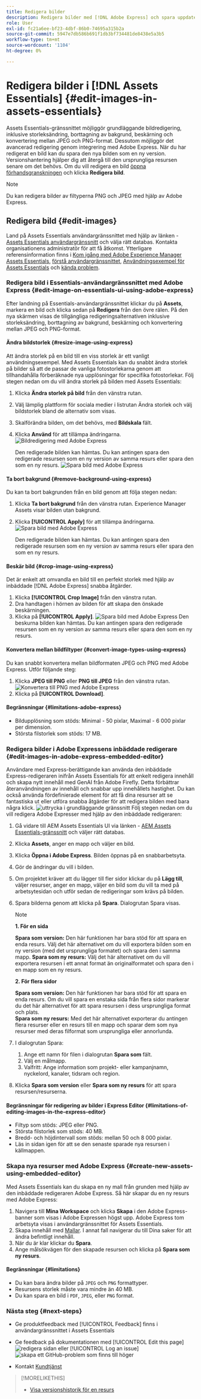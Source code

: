 ```yaml
---
title: Redigera bilder
description: Redigera bilder med [!DNL Adobe Express] och spara uppdaterade bilder som versioner.
role: User
exl-id: fc21a6ee-bf23-4dbf-86b0-74695a315b2a
source-git-commit: 5947e7db586b691f1db3bf734481de8438e5a3b5
workflow-type: tm+mt
source-wordcount: '1104'
ht-degree: 0%

---
```


# Redigera bilder i [!DNL Assets Essentials] {#edit-images-in-assets-essentials}

Assets Essentials-gränssnittet möjliggör grundläggande bildredigering, inklusive storleksändring, borttagning av bakgrund, beskärning och konvertering mellan JPEG och PNG-format. Dessutom möjliggör det avancerad redigering genom integrering med Adobe Express. När du har redigerat en bild kan du spara den nya bilden som en ny version. Versionshantering hjälper dig att återgå till den ursprungliga resursen senare om det behövs. Om du vill redigera en bild [öppna förhandsgranskningen](https://experienceleague.adobe.com/en/docs/experience-manager-assets-essentials/help/navigate-view#preview-assets) och klicka **Redigera bild**.

>[!NOTE]
>
>Du kan redigera bilder av filtyperna PNG och JPEG med hjälp av Adobe Express.

<!--The editing actions that are available are Spot healing, Crop and straighten, Resize image, and Adjust image.-->

## Redigera bild {#edit-images}

Land på Assets Essentials användargränssnittet med hjälp av länken - [Assets Essentials användargränssnitt](https://experience.adobe.com/#/assets) och välja rätt databas. Kontakta organisationens administratör för att få åtkomst.
Ytterligare referensinformation finns i [Kom igång med Adobe Experience Manager Assets Essentials](https://experienceleague.adobe.com/en/docs/experience-manager-assets-essentials/help/get-started), [förstå användargränssnittet](https://experienceleague.adobe.com/en/docs/experience-manager-assets-essentials/help/navigate-view), [Användningsexempel för Assets Essentials](https://experienceleague.adobe.com/en/docs/experience-manager-assets-essentials/help/get-started#use-cases) och [kända problem](https://experienceleague.adobe.com/en/docs/experience-manager-assets-essentials/help/release-notes).
<!--
>[!CONTEXTUALHELP]
>id="assets_express_integration"
>title="Adobe Express Integration"
>abstract="Easy and intuitive image-editing tools powered by Adobe Express available directly within AEM Assets to increase content reuse and accelerate content velocity."-->

### Redigera bild i Essentials-användargränssnittet med Adobe Express {#edit-image-on-essentials-ui-using-adobe-express}

Efter landning på Essentials-användargränssnittet klickar du på **Assets**, markera en bild och klicka sedan på **Redigera** från den övre rälen. På den nya skärmen visas de tillgängliga redigeringsalternativen inklusive storleksändring, borttagning av bakgrund, beskärning och konvertering mellan JPEG och PNG-format.

#### Ändra bildstorlek {#resize-image-using-express}

Att ändra storlek på en bild till en viss storlek är ett vanligt användningsexempel. Med Assets Essentials kan du snabbt ändra storlek på bilder så att de passar de vanliga fotostorlekarna genom att tillhandahålla förberäknade nya upplösningar för specifika fotostorlekar. Följ stegen nedan om du vill ändra storlek på bilden med Assets Essentials:

1. Klicka **Ändra storlek på bild** från den vänstra rutan.
2. Välj lämplig plattform för sociala medier i listrutan Ändra storlek och välj bildstorlek bland de alternativ som visas.
3. Skalförändra bilden, om det behövs, med **Bildskala** fält.
4. Klicka **Använd** för att tillämpa ändringarna.
   ![Bildredigering med Adobe Express](/help/using/assets/adobe-express-resize-image.png)

   Den redigerade bilden kan hämtas. Du kan antingen spara den redigerade resursen som en ny version av samma resurs eller spara den som en ny resurs.
   ![Spara bild med Adobe Express](/help/using/assets/adobe-express-resize-save.png)

#### Ta bort bakgrund {#remove-background-using-express}

Du kan ta bort bakgrunden från en bild genom att följa stegen nedan:

1. Klicka **Ta bort bakgrund** från den vänstra rutan. Experience Manager Assets visar bilden utan bakgrund.
2. Klicka **[!UICONTROL Apply]** för att tillämpa ändringarna.
   ![Spara bild med Adobe Express](/help/using/assets/adobe-express-remove-background.png)

   Den redigerade bilden kan hämtas. Du kan antingen spara den redigerade resursen som en ny version av samma resurs eller spara den som en ny resurs.

#### Beskär bild {#crop-image-using-express}

Det är enkelt att omvandla en bild till en perfekt storlek med hjälp av inbäddade [!DNL Adobe Express] snabba åtgärder.

1. Klicka **[!UICONTROL Crop Image]** från den vänstra rutan.
2. Dra handtagen i hörnen av bilden för att skapa den önskade beskärningen.
3. Klicka på **[!UICONTROL Apply]**.
   ![Spara bild med Adobe Express](/help/using/assets/adobe-express-crop-image.png)
Den beskurna bilden kan hämtas. Du kan antingen spara den redigerade resursen som en ny version av samma resurs eller spara den som en ny resurs.

#### Konvertera mellan bildfiltyper {#convert-image-types-using-express}

Du kan snabbt konvertera mellan bildformaten JPEG och PNG med Adobe Express. Utför följande steg:

1. Klicka **JPEG till PNG** eller **PNG till JPEG** från den vänstra rutan.
   ![Konvertera till PNG med Adobe Express](/help/using/assets/adobe-express-convert-image.png)
2. Klicka på **[!UICONTROL Download]**.

#### Begränsningar {#limitations-adobe-express}

* Bildupplösning som stöds: Minimal - 50 pixlar, Maximal - 6 000 pixlar per dimension.
* Största filstorlek som stöds: 17 MB.

### Redigera bilder i Adobe Expressens inbäddade redigerare {#edit-images-in-adobe-express-embedded-editor}

Användare med Express-berättigande kan använda den inbäddade Express-redigeraren inifrån Assets Essentials för att enkelt redigera innehåll och skapa nytt innehåll med GenAI från Adobe Firefly. Detta förbättrar återanvändningen av innehåll och snabbar upp innehållets hastighet. Du kan också använda fördefinierade element för att få dina resurser att se fantastiska ut eller utföra snabba åtgärder för att redigera bilden med bara några klick.
![uttrycka i grundläggande gränssnitt](/help/using/assets/express-in-essentials-ui.jpg)
Följ stegen nedan om du vill redigera Adobe Expresser med hjälp av den inbäddade redigeraren:

1. Gå vidare till AEM Assets Essentials UI via länken - [AEM Assets Essentials-gränssnitt](https://experience.adobe.com/#/assets) och väljer rätt databas.
1. Klicka **Assets**, anger en mapp och väljer en bild.
1. Klicka **Öppna i Adobe Express**. Bilden öppnas på en snabbarbetsyta.
1. Gör de ändringar du vill i bilden.
1. Om projektet kräver att du lägger till fler sidor klickar du på **Lägg till**, väljer resurser, anger en mapp, väljer en bild som du vill ta med på arbetsytesidan och utför sedan de redigeringar som krävs på bilden.
1. Spara bilderna genom att klicka på **Spara**. Dialogrutan Spara visas.

   >[!NOTE]
   >
   > **1. För en sida**
   >
   > **Spara som version:** Den här funktionen har bara stöd för att spara en enda resurs. Välj det här alternativet om du vill exportera bilden som en ny version (med det ursprungliga formatet) och spara den i samma mapp.
   > **Spara som ny resurs:** Välj det här alternativet om du vill exportera resursen i ett annat format än originalformatet och spara den i en mapp som en ny resurs.
   >  
   > **2. För flera sidor**
   >
   > **Spara som version:** Den här funktionen har bara stöd för att spara en enda resurs. Om du vill spara en enstaka sida från flera sidor markerar du det här alternativet för att spara resursen i dess ursprungliga format och plats.\
   > **Spara som ny resurs:** Med det här alternativet exporterar du antingen flera resurser eller en resurs till en mapp och sparar dem som nya resurser med deras filformat som ursprungliga eller annorlunda.

1. I dialogrutan Spara:
   1. Ange ett namn för filen i dialogrutan **Spara som** fält.
   1. Välj en målmapp.
   1. Valfritt: Ange information som projekt- eller kampanjnamn, nyckelord, kanaler, tidsram och region.
1. Klicka **Spara som version** eller **Spara som ny resurs** för att spara resursen/resurserna.

#### Begränsningar för redigering av bilder i Express Editor {#limitations-of-editing-images-in-the-express-editor}

* Filtyp som stöds: JPEG eller PNG.
* Största filstorlek som stöds: 40 MB.
* Bredd- och höjdintervall som stöds: mellan 50 och 8 000 pixlar.
* Läs in sidan igen för att se den senaste sparade nya resursen i källmappen.

### Skapa nya resurser med Adobe Express {#create-new-assets-using-embedded-editor}

Med Assets Essentials kan du skapa en ny mall från grunden med hjälp av den inbäddade redigeraren Adobe Express. Så här skapar du en ny resurs med Adobe Express:

1. Navigera till **Mina Workspace** och klicka **Skapa** i den Adobe Express-banner som visas i Adobe Expressen högst upp. Adobe Express tom arbetsyta visas i användargränssnittet för Assets Essentials.
1. Skapa innehåll med [Mallar](https://helpx.adobe.com/in/express/using/work-with-templates.html). I annat fall navigerar du till Dina saker för att ändra befintligt innehåll.
1. När du är klar klickar du **Spara**.
1. Ange målsökvägen för den skapade resursen och klicka på **Spara som ny resurs**.

#### Begränsningar {#limitations}

* Du kan bara ändra bilder på `JPEG` och `PNG` formattyper.
* Resursens storlek måste vara mindre än 40 MB.
* Du kan spara en bild i `PDF`, `JPEG`, eller `PNG` format.

<!--
## Edit images using [!DNL Adobe Photoshop Express] {#edit-using-photoshop-express}

<!--
After editing an image, you can save the new image as a new version. Versioning helps you to revert to the original asset later, if needed. To edit an image, [open its preview](/help/using/navigate-view.md#preview-assets) and click **[!UICONTROL Edit Image]** ![edit icon](assets/do-not-localize/edit-icon.png) from the rail on the right.

![Options to edit an image](assets/edit-image2.png)

*Figure: The options to edit images are powered by [!DNL Adobe Photoshop Express].*
-->
<!--
### Spot heal images {#spot-heal-images-using-photoshop-express}

If there are minor spots or small objects on an image, you can edit and remove the spots using the spot healing feature provided by Adobe Photoshop.

The brush samples the retouched area and makes the repaired pixels blend seamlessly into the rest of the image. Use a brush size that is only slightly larger than the spot you want to fix.

![Spot healing edit option](assets/edit-spot-healing.png)

<!-- 
TBD: See if we should give backlinks to PS docs for these concepts.
For more information about how Spot Healing works in Photoshop, see [retouching and repairing photos](https://helpx.adobe.com/photoshop/using/retouching-repairing-images.html). 
-->
<!--
### Crop and straighten images {#crop-straighten-images-using-photoshop-express}

Using the crop and straighten option that you can do basic cropping, rotate image, flip it horizontally or vertically, and crop it to dimensions suitable for popular social media websites.

To save your edits, click **[!UICONTROL Crop Image]**. After editing, you can save the new image as a version.

![Option to crop and straighten](assets/edit-crop-straighten.png)

Many default options let you crop your image to the best proportions that fit various social media profiles and posts.

### Resize image {#resize-image-using-photoshop-express}

You can view the common photo sizes in centimeters or inches to know the dimensions. By default, the resizing method retains the aspect ratio. To manually override the aspect ratio, click ![](assets/do-not-localize/lock-closed-icon.png).

Enter the dimensions and click **[!UICONTROL Resize Image]** to resize the image. Before you save the changes as a version, you can either undo all the changes done before saving by clicking [!UICONTROL Undo] or you can change the specific step in the editing process by clicking [!UICONTROL Revert].

![Options when resizing an image](assets/resize-image.png)

### Adjust image {#adjust-image-using-photoshop-express}

[!DNL Assets Essentials] lets you adjust the color, tone, contrast, and more, with just a few clicks. Click **[!UICONTROL Adjust image]** in the edit window. The following options are available in the right sidebar:

* **Popular**: [!UICONTROL High Contrast & Detail], [!UICONTROL Desaturated Contrast], [!UICONTROL Aged Photo], [!UICONTROL B&W Soft], and [!UICONTROL B&W Sepia Tone].
* **Color**: [!UICONTROL Natural], [!UICONTROL Bright], [!UICONTROL High Contrast], [!UICONTROL High Contrast & Detail], [!UICONTROL Vivid], and [!UICONTROL Matte].
* **Creative**: [!UICONTROL Desaturated Contrast], [!UICONTROL Cool Light], [!UICONTROL Turquoise & Red], [!UICONTROL Soft Mist], [!UICONTROL Vintage Instant], [!UICONTROL Warm Contrast], [!UICONTROL Flat & Green], [!UICONTROL Red Lift Matte], [!UICONTROL Warm Shadows], and [!UICONTROL Aged Photo].
* **B&W**: [!UICONTROL B&W Landscape], [!UICONTROL B&W High Contrast], [!UICONTROL B&W Punch], [!UICONTROL B&W Low Contrast], [!UICONTROL B&W Flat], [!UICONTROL B&W Soft], [!UICONTROL B&W Infrared], [!UICONTROL B&W Selenium Tone], [!UICONTROL B&W Sepia Tone], and [!UICONTROL B&W Split Tone].
* **Vignetting**: [!UICONTROL None], [!UICONTROL Light], [!UICONTROL Medium], and [!UICONTROL Heavy].

![Adjust image by editing](assets/adjust-image.png)

<!--
TBD: Insert a video of the available social media options.
-->

### Nästa steg {#next-steps}

* Ge produktfeedback med [!UICONTROL Feedback] finns i användargränssnittet i Assets Essentials

* Ge feedback på dokumentationen med [!UICONTROL Edit this page] ![redigera sidan](assets/do-not-localize/edit-page.png) eller [!UICONTROL Log an issue] ![skapa ett GitHub-problem](assets/do-not-localize/github-issue.png) som finns till höger

* Kontakt [Kundtjänst](https://experienceleague.adobe.com/?support-solution=General#support)

>[!MORELIKETHIS]
>
>* [Visa versionshistorik för en resurs](/help/using/navigate-view.md)
